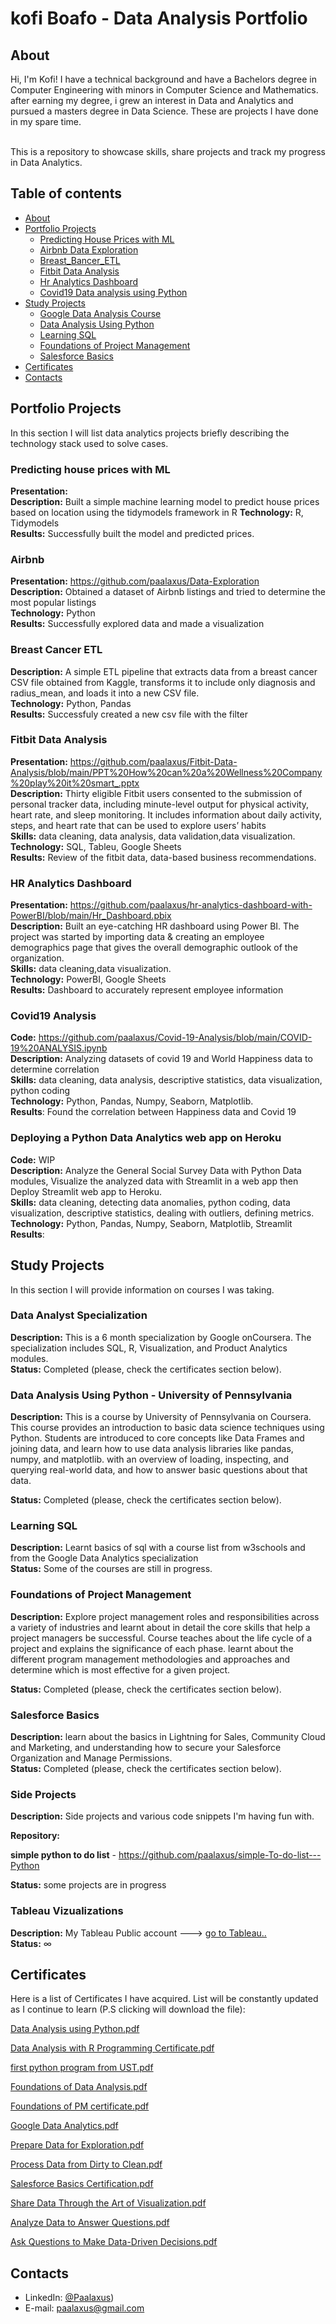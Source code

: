 # kofi Boafo - Data Analysis Portfolio 

## About

Hi, I'm Kofi! I have a technical background and have a Bachelors degree in Computer Engineering with minors in Computer Science and Mathematics.  after earning my degree, i grew an interest in Data and Analytics and pursued a masters degree in Data Science. These are projects I have done in my spare time.


<br>
This is a repository to showcase skills, share projects and track my progress in Data Analytics.  
<br>
  

## Table of contents
- [About](#about)
- [Portfolio Projects](#portfolio-projects)
  	+ [Predicting House Prices with ML](#predicting-house-prices-with-ml)
  	+ [Airbnb Data Exploration](#airbnb)
  	+ [Breast_Bancer_ETL](#etl)
	+ [Fitbit Data Analysis](#fitbit-data-analysis)
	+ [Hr Analytics Dashboard](#hr-analytics-dashboard)
	+ [Covid19 Data analysis using Python](#covid19-analysis)
- [Study Projects](#study-projects)  
	+ [Google Data Analysis Course](#data-analysis-specialization)
	+ [Data Analysis Using Python](#data-analysis-using-python)
	+ [Learning SQL](#learning-sql)
	+ [Foundations of Project Management](#foundations-of-project-management)
	+ [Salesforce Basics](#salesforce-basics)
- [Certificates](#certificates)
- [Contacts](#contacts)

## Portfolio Projects
In this section I will list data analytics projects briefly describing the technology stack used to solve cases.


### Predicting house prices with ML 
**Presentation:**  <br />
**Description:** Built a simple machine learning model to predict house prices based on location using the tidymodels framework in R
**Technology:** R, Tidymodels  
**Results:** Successfully built the model and predicted prices. 


### Airbnb 
**Presentation:** https://github.com/paalaxus/Data-Exploration <br />
**Description:** Obtained a dataset of Airbnb listings and tried to determine the most popular listings   
**Technology:** Python    
**Results:** Successfully explored data and made a visualization  

### Breast Cancer ETL
**Description:** A simple ETL pipeline that extracts data from a breast cancer CSV file obtained from Kaggle, transforms it to include only diagnosis and radius_mean, and loads it into a new CSV file. </br>
**Technology:** Python, Pandas      
**Results:** Successfuly created a new csv file with the filter 


### Fitbit Data Analysis  
**Presentation:** https://github.com/paalaxus/Fitbit-Data-Analysis/blob/main/PPT%20How%20can%20a%20Wellness%20Company%20play%20it%20smart_.pptx  
**Description:** Thirty eligible Fitbit users consented to the submission of personal tracker data, including minute-level output for physical activity, heart rate, and sleep monitoring. It includes information about daily activity, steps, and heart rate that can be used to explore users’ habits  
**Skills:** data cleaning, data analysis, data validation,data visualization.  
**Technology:** SQL, Tableu, Google Sheets  
**Results:** Review of the fitbit data, data-based business recommendations.  

### HR Analytics Dashboard  
**Presentation:** https://github.com/paalaxus/hr-analytics-dashboard-with-PowerBI/blob/main/Hr_Dashboard.pbix  
**Description:** Built an eye-catching HR dashboard using Power BI. The project was started by importing data & creating an employee demographics page that gives the overall demographic outlook of the organization.   
**Skills:** data cleaning,data visualization.  
**Technology:** PowerBI, Google Sheets  
**Results:** Dashboard to accurately represent employee information   

### Covid19 Analysis  
**Code:**  https://github.com/paalaxus/Covid-19-Analysis/blob/main/COVID-19%20ANALYSIS.ipynb  
**Description:** Analyzing datasets of covid 19  and World Happiness data to determine correlation  
**Skills:** data cleaning, data analysis, descriptive statistics, data visualization, python coding  
**Technology:** Python, Pandas, Numpy, Seaborn, Matplotlib.    
**Results**: Found the correlation between Happiness data and Covid 19  


### Deploying a Python Data Analytics web app on Heroku  
**Code:**  WIP  
**Description:** Analyze the General Social Survey Data with Python Data modules, Visualize the analyzed data with Streamlit in a web app then 
Deploy Streamlit web app to Heroku.  
**Skills:** data cleaning, detecting data anomalies, python coding, data visualization, descriptive statistics, dealing with outliers, defining metrics.  
**Technology:** Python, Pandas, Numpy, Seaborn, Matplotlib, Streamlit    
**Results**:   




## Study Projects  
In this section I will provide information on courses I was taking.  
  

### Data Analyst Specialization  
**Description:** This is a 6 month specialization by Google onCoursera. The specialization includes  SQL, R, Visualization, and Product Analytics modules.  
**Status:** Completed (please, check the certificates section below).    

### Data Analysis Using Python - University of Pennsylvania  

**Description:** This is a  course by University of Pennsylvania on Coursera. This course provides an introduction to basic data science techniques using Python.  Students are introduced to core concepts like Data Frames and joining data, and learn how to use data analysis libraries like pandas, numpy, and matplotlib.  with an overview of loading, inspecting, and querying real-world data, and how to answer basic questions about that data.   

**Status:** Completed (please, check the certificates section below).  

### Learning SQL  
**Description:** Learnt basics of sql with a course list from w3schools and from the Google Data Analytics specialization  
**Status:** Some of the courses are still in progress.    


### Foundations of Project Management  
**Description:**
Explore project management roles and responsibilities across a variety of industries and learnt about in detail the core skills that help a project managers be successful. Course teaches about the life cycle of a project and explains the significance of each phase. learnt about the  different program management methodologies and approaches and determine which is most effective for a given project.  

**Status:** Completed (please, check the certificates section below).   

### Salesforce Basics  
**Description:** learn about the basics in Lightning for Sales, Community Cloud and Marketing, and understanding how to secure your Salesforce Organization and Manage Permissions.     
**Status:** Completed (please, check the certificates section below).    

### Side Projects  
**Description:** Side projects and various code snippets I'm having fun with.   

**Repository:**    

**simple python to do list** - https://github.com/paalaxus/simple-To-do-list---Python  




**Status:** some projects are in progress    

### Tableau Vizualizations
**Description:** My Tableau Public account ---> [go to Tableau..](https://public.tableau.com/app/profile/paa.kofi4999)  
**Status:** ∞  

## Certificates  
Here is a list of Certificates I have acquired. List will be constantly updated as I continue to learn (P.S clicking will download the file):  


[Data Analysis using Python.pdf](https://github.com/paalaxus/data-analysis-portfolio/files/10447232/Data.Analysis.using.Python.pdf)  

[Data Analysis with R Programming Certificate.pdf](https://github.com/paalaxus/data-analysis-portfolio/files/10447233/Data.Analysis.with.R.Programming.Certificate.pdf)  

[first python program from UST.pdf](https://github.com/paalaxus/data-analysis-portfolio/files/10447234/first.python.program.from.UST.pdf)  

[Foundations of Data Analysis.pdf](https://github.com/paalaxus/data-analysis-portfolio/files/10447235/Foundations.of.Data.Analysis.pdf)  

[Foundations of PM certificate.pdf](https://github.com/paalaxus/data-analysis-portfolio/files/10447236/Foundations.of.PM.certificate.pdf)  

[Google Data Analytics.pdf](https://github.com/paalaxus/data-analysis-portfolio/files/10447237/Google.Data.Analytics.pdf)  


[Prepare Data for Exploration.pdf](https://github.com/paalaxus/data-analysis-portfolio/files/10447239/Prepare.Data.for.Exploration.pdf)  

[Process Data from Dirty to Clean.pdf](https://github.com/paalaxus/data-analysis-portfolio/files/10447240/Process.Data.from.Dirty.to.Clean.pdf)  

[Salesforce Basics Certification.pdf](https://github.com/paalaxus/data-analysis-portfolio/files/10447241/Salesforce.Basics.Certification.pdf)  

[Share Data Through the Art of Visualization.pdf](https://github.com/paalaxus/data-analysis-portfolio/files/10447242/Share.Data.Through.the.Art.of.Visualization.pdf)  

[Analyze Data to Answer Questions.pdf](https://github.com/paalaxus/data-analysis-portfolio/files/10447243/Analyze.Data.to.Answer.Questions.pdf)  

[Ask Questions to Make Data-Driven Decisions.pdf](https://github.com/paalaxus/data-analysis-portfolio/files/10447244/Ask.Questions.to.Make.Data-Driven.Decisions.pdf)  


## Contacts
- LinkedIn: [@Paalaxus](https://www.linkedin.com/in/kofi-boafo-27aa71160/))  
- E-mail: paalaxus@gmail.com  
